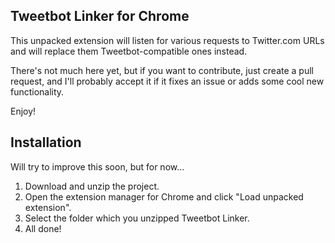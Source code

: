 ## Tweetbot Linker for Chrome

This unpacked extension will listen for various requests to Twitter.com URLs and will replace them Tweetbot-compatible ones instead.

There's not much here yet, but if you want to contribute, just create a pull request, and I'll probably accept it if it fixes an issue or adds some cool new functionality.

Enjoy!

## Installation

Will try to improve this soon, but for now...

1. Download and unzip the project.
2. Open the extension manager for Chrome and click "Load unpacked extension".
3. Select the folder which you unzipped Tweetbot Linker.
4. All done!
